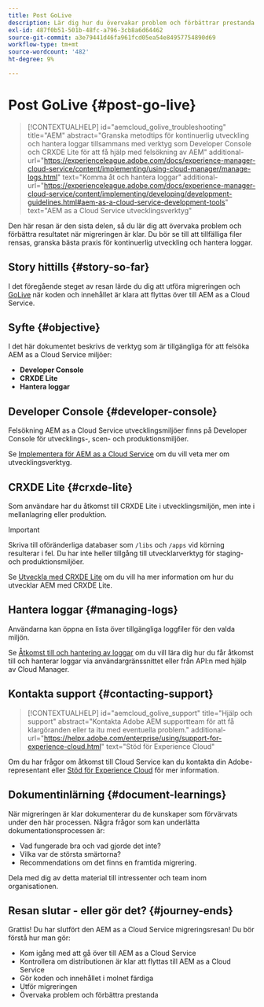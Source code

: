 ```yaml
---
title: Post GoLive
description: Lär dig hur du övervakar problem och förbättrar prestanda
exl-id: 487f0b51-501b-48fc-a796-3cb8a6d64462
source-git-commit: a3e79441d46fa961fcd05ea54e84957754890d69
workflow-type: tm+mt
source-wordcount: '482'
ht-degree: 9%

---
```


# Post GoLive {#post-go-live}

>[!CONTEXTUALHELP]
>id="aemcloud_golive_troubleshooting"
>title="AEM"
>abstract="Granska metodtips för kontinuerlig utveckling och hantera loggar tillsammans med verktyg som Developer Console och CRXDE Lite för att få hjälp med felsökning av AEM"
>additional-url="https://experienceleague.adobe.com/docs/experience-manager-cloud-service/content/implementing/using-cloud-manager/manage-logs.html" text="Komma åt och hantera loggar"
>additional-url="https://experienceleague.adobe.com/docs/experience-manager-cloud-service/content/implementing/developing/development-guidelines.html#aem-as-a-cloud-service-development-tools" text="AEM as a Cloud Service utvecklingsverktyg"

Den här resan är den sista delen, så du lär dig att övervaka problem och förbättra resultatet när migreringen är klar. Du bör se till att tillfälliga filer rensas, granska bästa praxis för kontinuerlig utveckling och hantera loggar.

## Story hittills {#story-so-far}

I det föregående steget av resan lärde du dig att utföra migreringen och [GoLive](/help/journey-migration/go-live.md) när koden och innehållet är klara att flyttas över till AEM as a Cloud Service.

## Syfte {#objective}

I det här dokumentet beskrivs de verktyg som är tillgängliga för att felsöka AEM as a Cloud Service miljöer:

* **Developer Console**
* **CRXDE Lite**
* **Hantera loggar**

## Developer Console {#developer-console}

Felsökning AEM as a Cloud Service utvecklingsmiljöer finns på Developer Console för utvecklings-, scen- och produktionsmiljöer.

Se [Implementera för AEM as a Cloud Service](/help/implementing/developing/introduction/development-guidelines.md#aem-as-a-cloud-service-development-tools) om du vill veta mer om utvecklingsverktyg.

## CRXDE Lite {#crxde-lite}

Som användare har du åtkomst till CRXDE Lite i utvecklingsmiljön, men inte i mellanlagring eller produktion.

>[!IMPORTANT]
>Skriva till oföränderliga databaser som `/libs` och `/apps` vid körning resulterar i fel. Du har inte heller tillgång till utvecklarverktyg för staging- och produktionsmiljöer.

Se [Utveckla med CRXDE Lite](/help/implementing/developing/tools/crxde.md) om du vill ha mer information om hur du utvecklar AEM med CRXDE Lite.

## Hantera loggar {#managing-logs}

Användarna kan öppna en lista över tillgängliga loggfiler för den valda miljön.

Se [Åtkomst till och hantering av loggar](/help/implementing/cloud-manager/manage-logs.md) om du vill lära dig hur du får åtkomst till och hanterar loggar via användargränssnittet eller från API:n med hjälp av Cloud Manager.

## Kontakta support {#contacting-support}

>[!CONTEXTUALHELP]
>id="aemcloud_golive_support"
>title="Hjälp och support"
>abstract="Kontakta Adobe AEM supportteam för att få klargöranden eller ta itu med eventuella problem."
>additional-url="https://helpx.adobe.com/enterprise/using/support-for-experience-cloud.html" text="Stöd för Experience Cloud"

Om du har frågor om åtkomst till Cloud Service kan du kontakta din Adobe-representant eller [Stöd för Experience Cloud](https://helpx.adobe.com/enterprise/using/support-for-experience-cloud.html) för mer information.

## Dokumentinlärning {#document-learnings}

När migreringen är klar dokumenterar du de kunskaper som förvärvats under den här processen. Några frågor som kan underlätta dokumentationsprocessen är:

* Vad fungerade bra och vad gjorde det inte?
* Vilka var de största smärtorna?
* Recommendations om det finns en framtida migrering.

Dela med dig av detta material till intressenter och team inom organisationen.

## Resan slutar - eller gör det? {#journey-ends}

Grattis! Du har slutfört den AEM as a Cloud Service migreringsresan! Du bör förstå hur man gör:

* Kom igång med att gå över till AEM as a Cloud Service
* Kontrollera om distributionen är klar att flyttas till AEM as a Cloud Service
* Gör koden och innehållet i molnet färdiga
* Utför migreringen
* Övervaka problem och förbättra prestanda
